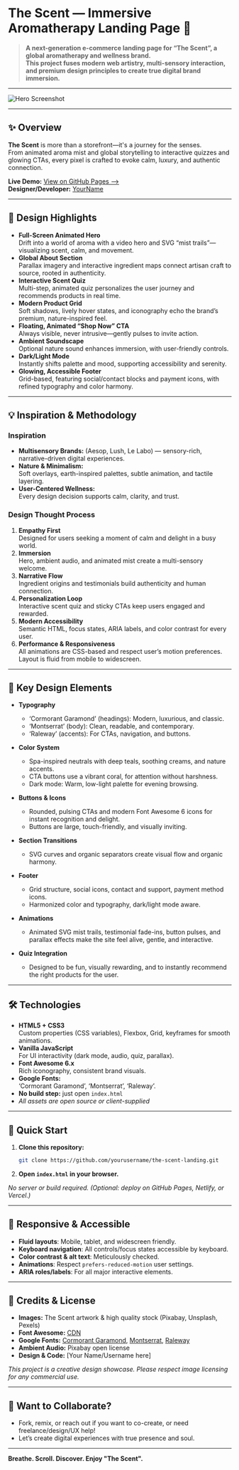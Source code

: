 # The Scent — Immersive Aromatherapy Landing Page 🌿

> **A next-generation e-commerce landing page for “The Scent”, a global aromatherapy and wellness brand.  
> This project fuses modern web artistry, multi-sensory interaction, and premium design principles to create true digital brand immersion.**

---

![Hero Screenshot](./screenshot-hero.jpg)

---

## ✨ Overview

**The Scent** is more than a storefront—it's a journey for the senses.  
From animated aroma mist and global storytelling to interactive quizzes and glowing CTAs, every pixel is crafted to evoke calm, luxury, and authentic connection.

**Live Demo:** [View on GitHub Pages ⟶](https://nordeim.github.io/The-Scent-oa5/)  
**Designer/Developer:** [YourName](mailto:your.email@example.com)

---

## 🎨 Design Highlights

- **Full-Screen Animated Hero**  
  Drift into a world of aroma with a video hero and SVG “mist trails”—visualizing scent, calm, and movement.
- **Global About Section**  
  Parallax imagery and interactive ingredient maps connect artisan craft to source, rooted in authenticity.
- **Interactive Scent Quiz**  
  Multi-step, animated quiz personalizes the user journey and recommends products in real time.
- **Modern Product Grid**  
  Soft shadows, lively hover states, and iconography echo the brand’s premium, nature-inspired feel.
- **Floating, Animated “Shop Now” CTA**  
  Always visible, never intrusive—gently pulses to invite action.
- **Ambient Soundscape**  
  Optional nature sound enhances immersion, with user-friendly controls.
- **Dark/Light Mode**  
  Instantly shifts palette and mood, supporting accessibility and serenity.
- **Glowing, Accessible Footer**  
  Grid-based, featuring social/contact blocks and payment icons, with refined typography and color harmony.

---

## 💡 Inspiration & Methodology

### Inspiration

- **Multisensory Brands:** (Aesop, Lush, Le Labo) — sensory-rich, narrative-driven digital experiences.
- **Nature & Minimalism:**  
  Soft overlays, earth-inspired palettes, subtle animation, and tactile layering.
- **User-Centered Wellness:**  
  Every design decision supports calm, clarity, and trust.

### Design Thought Process

1. **Empathy First**  
   Designed for users seeking a moment of calm and delight in a busy world.
2. **Immersion**  
   Hero, ambient audio, and animated mist create a multi-sensory welcome.
3. **Narrative Flow**  
   Ingredient origins and testimonials build authenticity and human connection.
4. **Personalization Loop**  
   Interactive scent quiz and sticky CTAs keep users engaged and rewarded.
5. **Modern Accessibility**  
   Semantic HTML, focus states, ARIA labels, and color contrast for every user.
6. **Performance & Responsiveness**  
   All animations are CSS-based and respect user’s motion preferences. Layout is fluid from mobile to widescreen.

---

## 🧩 Key Design Elements

- **Typography**  
  - ‘Cormorant Garamond’ (headings): Modern, luxurious, and classic.
  - ‘Montserrat’ (body): Clean, readable, and contemporary.
  - ‘Raleway’ (accents): For CTAs, navigation, and buttons.

- **Color System**  
  - Spa-inspired neutrals with deep teals, soothing creams, and nature accents.
  - CTA buttons use a vibrant coral, for attention without harshness.
  - Dark mode: Warm, low-light palette for evening browsing.

- **Buttons & Icons**  
  - Rounded, pulsing CTAs and modern Font Awesome 6 icons for instant recognition and delight.
  - Buttons are large, touch-friendly, and visually inviting.

- **Section Transitions**  
  - SVG curves and organic separators create visual flow and organic harmony.

- **Footer**  
  - Grid structure, social icons, contact and support, payment method icons.
  - Harmonized color and typography, dark/light mode aware.

- **Animations**  
  - Animated SVG mist trails, testimonial fade-ins, button pulses, and parallax effects make the site feel alive, gentle, and interactive.

- **Quiz Integration**  
  - Designed to be fun, visually rewarding, and to instantly recommend the right products for the user.

---

## 🛠️ Technologies

- **HTML5 + CSS3**  
  Custom properties (CSS variables), Flexbox, Grid, keyframes for smooth animations.
- **Vanilla JavaScript**  
  For UI interactivity (dark mode, audio, quiz, parallax).
- **Font Awesome 6.x**  
  Rich iconography, consistent brand visuals.
- **Google Fonts:**  
  ‘Cormorant Garamond’, ‘Montserrat’, ‘Raleway’.
- **No build step:** just open `index.html`
- *All assets are open source or client-supplied*

---

## 🚀 Quick Start

1. **Clone this repository:**
   ```bash
   git clone https://github.com/yourusername/the-scent-landing.git
   ```
2. **Open `index.html` in your browser.**

_No server or build required. (Optional: deploy on GitHub Pages, Netlify, or Vercel.)_

---

## 📱 Responsive & Accessible

- **Fluid layouts**: Mobile, tablet, and widescreen friendly.
- **Keyboard navigation**: All controls/focus states accessible by keyboard.
- **Color contrast & alt text**: Meticulously checked.
- **Animations**: Respect `prefers-reduced-motion` user settings.
- **ARIA roles/labels**: For all major interactive elements.

---

## 👤 Credits & License

- **Images:** The Scent artwork & high quality stock (Pixabay, Unsplash, Pexels)
- **Font Awesome:** [CDN](https://fontawesome.com)
- **Google Fonts:** [Cormorant Garamond](https://fonts.google.com), [Montserrat](https://fonts.google.com), [Raleway](https://fonts.google.com)
- **Ambient Audio:** Pixabay open license  
- **Design & Code:** [Your Name/Username here]

_This project is a creative design showcase. Please respect image licensing for any commercial use._

---

## 🤝 Want to Collaborate?

- Fork, remix, or reach out if you want to co-create, or need freelance/design/UX help!
- Let’s create digital experiences with true presence and soul.

---

**Breathe. Scroll. Discover. Enjoy "The Scent".**
